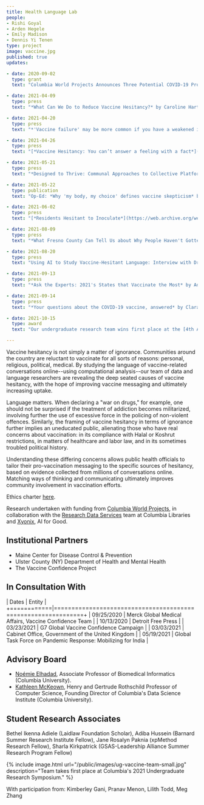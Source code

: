 ```yaml
---
title: Health Language Lab
people:
- Rishi Goyal
- Arden Hegele
- Emily Madison
- Dennis Yi Tenen
type: project
image: vaccine.jpg
published: true
updates:

- date: 2020-09-02
  type: grant
  text: "Columbia World Projects Announces Three Potential COVID-19 Projects in [New Report](https://worldprojects.columbia.edu/news-media/columbia-world-projects-announces-three-potential-covid-19-projects-new-report)."

- date: 2021-04-09
  type: press
  text: "*What Can We Do to Reduce Vaccine Hesitancy?* by Caroline Harting for [Columbia News](https://news.columbia.edu/news/covid-vaccine-hesitancy-project)."

- date: 2021-04-20
  type: press
  text: "*'Vaccine failure' may be more common if you have a weakened immune system. Here's why.* by Katie Camero for [Miami Herald](https://web.archive.org/web/20210914205048/https://www.miamiherald.com/news/coronavirus/article250791739.html)."

- date: 2021-04-26
  type: press
  text: "[*Vaccine Hesitancy: You can’t answer a feeling with a fact*](https://www.youtube.com/watch?v=h1OD3xP9yJA) from KGW News (NBC) in Portland."

- date: 2021-05-21
  type: press
  text: "*Designed to Thrive: Communal Approaches to Collective Platforms* by Dennis Tenen for [The Reboot](https://thereboot.com/designed-to-thrive-communal-approaches-to-collective-platforms/)."

- date: 2021-05-22
  type: publication
  text: "Op-Ed: *Why 'my body, my choice' defines vaccine skepticism* by Rishi Goyal, Arden Hegele, Dennis Tenen, for [Los Angeles Times](https://www.latimes.com/opinion/story/2021-05-22/vaccine-hesitancy-language-covid)."

- date: 2021-06-02
  type: press
  text: "[*Residents Hesitant to Inoculate*](https://web.archive.org/web/20210602161839/https://www.asahi.com/articles/ASP5Z6QKXP5TUHBI00F.html) by Manabu Fujiwara writing for Asahi Shimbun (in Japanese)."

- date: 2021-08-09
  type: press
  text: "*What Fresno County Can Tell Us about Why People Haven't Gotten the Shot* by Mina Kim with Rishi Goyal for [KQED](https://www.kqed.org/forum/2010101884884/what-fresno-county-can-tell-us-about-why-people-havent-gotten-the-shot)."

- date: 2021-08-20
  type: press
  text: "Using AI to Study Vaccine-Hesitant Language: Interview with Dr. Dennis Tenen on [*Your AI Injection*](https://podcast.xyonix.com/1785161/9059014-using-ai-to-study-vaccine-hesitant-language-interview-with-dr-dennis-tenen)."

- date: 2021-09-13
  type: press
  text: "*Ask the Experts: 2021's States that Vaccinate the Most* by Adam Mcann writing for [Wallethub](https://web.archive.org/web/20210913233902/https://wallethub.com/edu/states-that-vaccinate-the-most/66237)."

- date: 2021-09-14
  type: press
  text: "*Your questions about the COVID-19 vaccine, answered* by Clara Hendrickson writing for the [Detroit Free Press](https://web.archive.org/web/20210914204759/https://www.freep.com/story/news/health/2021/09/14/should-i-get-the-covid-vaccine/8260869002/)."

- date: 2021-10-15
  type: award
  text: "Our undergraduate research team wins first place at the [4th Annual Undergraduate Research Symposium](https://web.archive.org/web/20211102162750/https://urf.columbia.edu/undergraduate-research-symposium/2021), Columbia University."

---
```


Vaccine hesitancy is not simply a matter of ignorance. Communities around the country are
reluctant to vaccinate for all sorts of reasons: personal, religious, political, medical. By
studying the language of vaccine-related conversations online--using computational
analysis--our team of data and language researchers are revealing the deep seated causes of
vaccine hesitancy, with the hope of improving vaccine messaging and ultimately increasing
uptake.

Language matters. When declaring a "war on drugs," for example, one should not be surprised if
the treatment of addiction becomes militarized, involving further the use of excessive force in
the policing of non-violent offences. Similarly, the framing of vaccine hesitancy in terms of
ignorance further implies an uneducated public, alienating those who have real concerns about
vaccination: in its compliance with Halal or Koshrut restrictions, in matters of healthcare and
labor law, and in its sometimes troubled political history.

Understanding these differing concerns allows public health officials to tailor their
pro-vaccination messaging to the specific sources of hesitancy, based on evidence collected
from millions of conversations online. Matching ways of thinking and communicating ultimately
improves community involvement in vaccination efforts.

Ethics charter [here][10].

Research undertaken with funding from [Columbia World Projects][103], in collaboration with the
[Research Data Services][101] team at Columbia Libraries and [Xyonix][102], AI for Good.

[10]: https://docs.google.com/document/d/1CySyCm6Jz1L53egGS6ex_SANGJydnTbNx6IvQnZDxxI/edit?usp=sharing
[101]: https://library.columbia.edu/services/research-data-services.html
[102]: https://www.xyonix.com/
[103]: https://worldprojects.columbia.edu/

## Institutional Partners

- Maine Center for Disease Control & Prevention
- Ulster County (NY) Department of Health and Mental Health
- The Vaccine Confidence Project

## In Consultation With

| Dates      | Entity                                                       |
+============|==============================================================+
| 09/25/2020 | Merck Global Medical Affairs, Vaccine Confidence Team        |
| 10/13/2020 | Detroit Free Press                                           |
| 03/23/2021 | G7 Global Vaccine Confidence Campaign                        |
| 03/03/2021 | Cabinet Office, Government of the United Kingdom             |
| 05/19/2021 | Global Task Force on Pandemic Response: Mobilizing for India |

## Advisory Board

- [Noémie Elhadad][4], Associate Professor of Biomedical Informatics (Columbia University).
- [Kathleen McKeown][5], Henry and Gertrude Rothschild Professor of Computer Science, Founding
Director of Columbia's Data Science Institute (Columbia University).

[4]: https://www.dbmi.columbia.edu/profile/noemie-elhadad/
[5]: http://www.cs.columbia.edu/~kathy/


## Student Research Associates

Bethel Ikenna Adiele (Laidlaw Foundation Scholar),
Adiba Hussein (Barnard Summer Research Institute Fellow),
Jane Rosalyn Paknia (xpMethod Research Fellow),
Sharla Kirkpatrick (GSAS-Leadership Alliance Summer Research Program Fellow)

{% include image.html url="/public/images/ug-vaccine-team-small.jpg" description="Team takes first place at Columbia's 2021 Undergraduate Research Symposium." %}

With participation from:
Kimberley Gani,
Pranav Menon,
Lilith Todd,
Meg Zhang


